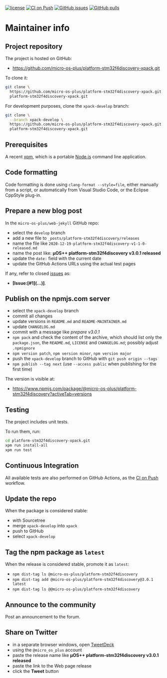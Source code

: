 [![license](https://img.shields.io/github/license/micro-os-plus/platform-stm32f4discovery-xpack)](https://github.com/micro-os-plus/platform-stm32f4discovery-xpack/blob/xpack/LICENSE)
[![CI on Push](https://github.com/micro-os-plus/platform-stm32f4discovery-xpack/workflows/CI%20on%20Push/badge.svg)](https://github.com/micro-os-plus/platform-stm32f4discovery-xpack/actions?query=workflow%3A%22CI+on+Push%22)
[![GitHub issues](https://img.shields.io/github/issues/micro-os-plus/platform-stm32f4discovery-xpack.svg)](https://github.com/micro-os-plus/platform-stm32f4discovery-xpack/issues/)
[![GitHub pulls](https://img.shields.io/github/issues-pr/micro-os-plus/platform-stm32f4discovery-xpack.svg)](https://github.com/micro-os-plus/platform-stm32f4discovery-xpack/pulls)

# Maintainer info

## Project repository

The project is hosted on GitHub:

- <https://github.com/micro-os-plus/platform-stm32f4discovery-xpack.git>

To clone it:

```sh
git clone \
  https://github.com/micro-os-plus/platform-stm32f4discovery-xpack.git \
  platform-stm32f4discovery-xpack.git
```

For development purposes, clone the `xpack-develop` branch:

```sh
git clone \
  --branch xpack-develop \
  https://github.com/micro-os-plus/platform-stm32f4discovery-xpack.git \
  platform-stm32f4discovery-xpack.git
```

## Prerequisites

A recent [xpm](https://xpack.github.io/xpm/), which is a portable
[Node.js](https://nodejs.org/) command line application.

## Code formatting

Code formatting is done using `clang-format --style=file`, either manually
from a script, or automatically from Visual Studio Code, or the Eclipse
CppStyle plug-in.

## Prepare a new blog post

In the `micro-os-plus/web-jekyll` GitHub repo:

- select the `develop` branch
- add a new file to `_posts/platform-stm32f4discovery/releases`
- name the file like `2020-12-19-platform-stm32f4discovery-v1-1-0-released.md`
- name the post like: **µOS++ platform-stm32f4discovery v3.0.1 released**
- update the `date:` field with the current date
- update the GitHub Actions URLs using the actual test pages

If any, refer to closed
[issues](https://github.com/micro-os-plus/platform-stm32f4discovery-xpack/issues/)
as:

- **[Issue:\[#1\]\(...\)]**.

## Publish on the npmjs.com server

- select the `xpack-develop` branch
- commit all changes
- update versions in `README.md` and `README-MAINTAINER.md`
- update `CHANGELOG.md`
- commit with a message like _prepare v3.0.1_
- `npm pack` and check the content of the archive, which should list
  only the `package.json`, the `README.md`, `LICENSE` and `CHANGELOG.md`;
  possibly adjust `.npmignore`
- `npm version patch`, `npm version minor`, `npm version major`
- push the `xpack-develop` branch to GitHub with `git push origin --tags`
- `npm publish --tag next` (use `--access public` when publishing for
  the first time)

The version is visible at:

- <https://www.npmjs.com/package/@micro-os-plus/platform-stm32f4discovery?activeTab=versions>

## Testing

The project includes unit tests.

To run them, run:

```sh
cd platform-stm32f4discovery-xpack.git
xpm run install-all
xpm run test
```

## Continuous Integration

All available tests are also performed on GitHub Actions, as the
[CI on Push](https://github.com/micro-os-plus/platform-stm32f4discovery-xpack/actions?query=workflow%3A%22CI+on+Push%22)
workflow.

## Update the repo

When the package is considered stable:

- with Sourcetree
- merge `xpack-develop` into `xpack`
- push to GitHub
- select `xpack-develop`

## Tag the npm package as `latest`

When the release is considered stable, promote it as `latest`:

- `npm dist-tag ls @micro-os-plus/platform-stm32f4discovery`
- `npm dist-tag add @micro-os-plus/platform-stm32f4discovery@3.0.1 latest`
- `npm dist-tag ls @@micro-os-plus/platform-stm32f4discovery`

## Announce to the community

Post an announcement to the forum.

## Share on Twitter

- in a separate browser windows, open [TweetDeck](https://tweetdeck.twitter.com/)
- using the `@micro_os_plus` account
- paste the release name like **µOS++ platform-stm32f4discovery v3.0.1 released**
- paste the link to the Web page release
- click the **Tweet** button
